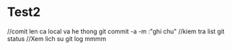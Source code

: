 # Test2
//comit len ca local va he thong
git commit -a -m :"ghi chu"
//kiem tra list
git status
//Xem lich su
git log
mmmm
